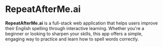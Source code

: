 # RepeatAfterMe.ai

**RepeatAfterMe.ai** is a full-stack web application that helps users improve their English spelling through interactive learning. Whether you're a beginner or looking to sharpen your skills, this app offers a simple, engaging way to practice and learn how to spell words correctly.